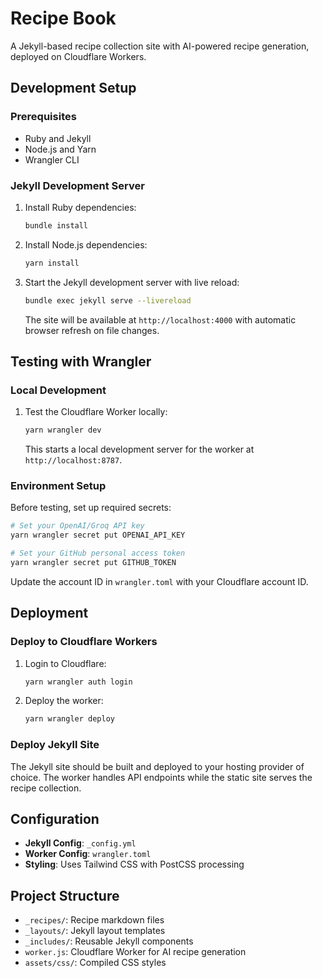 # Recipe Book

A Jekyll-based recipe collection site with AI-powered recipe generation, deployed on Cloudflare Workers.

## Development Setup

### Prerequisites

- Ruby and Jekyll
- Node.js and Yarn
- Wrangler CLI

### Jekyll Development Server

1. Install Ruby dependencies:
   ```bash
   bundle install
   ```

2. Install Node.js dependencies:
   ```bash
   yarn install
   ```

3. Start the Jekyll development server with live reload:
   ```bash
   bundle exec jekyll serve --livereload
   ```

   The site will be available at `http://localhost:4000` with automatic browser refresh on file changes.

## Testing with Wrangler

### Local Development

1. Test the Cloudflare Worker locally:
   ```bash
   yarn wrangler dev
   ```

   This starts a local development server for the worker at `http://localhost:8787`.

### Environment Setup

Before testing, set up required secrets:

```bash
# Set your OpenAI/Groq API key
yarn wrangler secret put OPENAI_API_KEY

# Set your GitHub personal access token
yarn wrangler secret put GITHUB_TOKEN
```

Update the account ID in `wrangler.toml` with your Cloudflare account ID.

## Deployment

### Deploy to Cloudflare Workers

1. Login to Cloudflare:
   ```bash
   yarn wrangler auth login
   ```

2. Deploy the worker:
   ```bash
   yarn wrangler deploy
   ```

### Deploy Jekyll Site

The Jekyll site should be built and deployed to your hosting provider of choice. The worker handles API endpoints while the static site serves the recipe collection.

## Configuration

- **Jekyll Config**: `_config.yml`
- **Worker Config**: `wrangler.toml`
- **Styling**: Uses Tailwind CSS with PostCSS processing

## Project Structure

- `_recipes/`: Recipe markdown files
- `_layouts/`: Jekyll layout templates
- `_includes/`: Reusable Jekyll components
- `worker.js`: Cloudflare Worker for AI recipe generation
- `assets/css/`: Compiled CSS styles